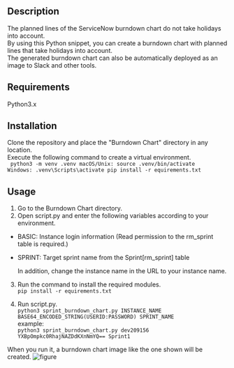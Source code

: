 ## Description
The planned lines of the ServiceNow burndown chart do not take holidays into account.  
By using this Python snippet, you can create a burndown chart with planned lines that take holidays into account.  
The generated burndown chart can also be automatically deployed as an image to Slack and other tools.  

## Requirements
Python3.x

## Installation
Clone the repository and place the "Burndown Chart" directory in any location.  
Execute the following command to create a virtual environment.  
<code>
python3 -m venv .venv
macOS/Unix: source .venv/bin/activate
Windows: .venv\Scripts\activate
pip install -r equirements.txt
</code>

## Usage
1. Go to the Burndown Chart directory.
2. Open script.py and enter the following variables according to your environment.
- BASIC: Instance login information (Read permission to the rm_sprint table is required.)
- SPRINT: Target sprint name from the Sprint[rm_sprint] table
  
  In addition, change the instance name <InstanceName> in the URL to your instance name.

3. Run the command to install the required modules.  
<code>pip install -r equirements.txt</code>

5. Run script.py.  
<code>python3 sprint_burndown_chart.py INSTANCE_NAME BASE64_ENCODED_STRING(USERID:PASSWORD) SPRINT_NAME</code>  
example:  
<code>python3 sprint_burndown_chart.py dev209156 YXBpOmpkc0RhajNAZDdKXnNmYQ== Sprint1</code>  

When you run it, a burndown chart image like the one shown will be created.
![figure](https://github.com/user-attachments/assets/50d3ffc2-4c66-4f4d-bb69-c2b98763621d)
